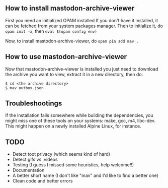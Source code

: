 ## How to install mastodon-archive-viewer

First you need an initialized OPAM installed
If you don't have it installed, it can be fetched from your system packages manager.
Then to initialize it, do `opam init -a`, then `eval $(opam config env)`

Now, to install mastodon-archive-viewer, do `opam pin add mav .`

## How to use mastodon-archive-viewer

Now that mastodon-archive-viewer is installed you just need to download the archive you want
to view, extract it in a new directory, then do:

```
$ cd <the archive directory>
$ mav outbox.json
```

## Troubleshootings

If the installation fails somewhere while building the dependencies, you might miss one of
these tools on your systems: make, gcc, m4, libc-dev.
This might happen on a newly installed Alpine Linux, for instance.

## TODO

* Detect toot privacy (which seems kind of hard)
* Detect gifs vs. videos
* Testing (I guess I missed some heuristics, help welcome!!)
* Documentation
* A better short name (I don't like "mav" and I'd like to find a better one)
* Clean code and better errors
